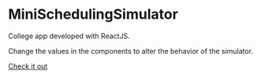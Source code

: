 # MiniSchedulingSimulator

College app developed with ReactJS.

Change the values in the components to alter the behavior of the simulator.

[Check it out](http://jesm.github.io/MiniSchedulingSimulator)

